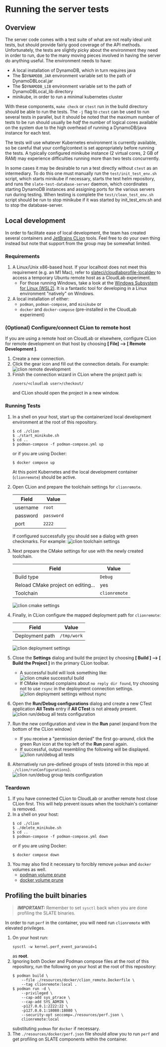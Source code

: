 # Running the server tests

## Overview

The server code comes with a test suite of what are not really ideal unit tests, but should provide fairly good coverage of the API methods. Unfortunately, the tests are slightly picky about the environment they need in order to run, due to the many moving pieces involved in having the server do anything useful. The environment needs to have:

- A local installation of DynamoDB, which in turn requires java
- The $`DYNAMODB_JAR` environment variable set to the path of DynamoDBLocal.jar
- The $`DYNAMODB_LIB` environment variable set to the path of DynamoDBLocal_lib directory
- minikube, in order to run a minimal kubernetes cluster

With these components, `make check` or `ctest` run in the build directory should be able to run the tests. The `-j` flag to `ctest` can be used to run several tests in parallel, but it should be noted that the maximum number of tests to be run should usually be _half_ the number of logical cores available on the system due to the high overhead of running a DynamoDB/java instance for each test.

The tests will use whatever Kubernetes environment is currently available, so be careful that your config/context is set appropriately before running the tests. A typically configured minikube instance (2 virtual cores, 2 GB of RAM) may experience difficulties running more than two tests concurrently.

In some cases it may be desirable to run a test directly without `ctest` as an intermediary. To do this one must manually run the `test/init_test_env.sh` script, which starts minikube if necessary, starts the test helm repository, and runs the `slate-test-database-server` daemon, which coordinates starting DynamoDB instances and assigning ports for the various servers run during testing. When testing is complete the `test/clean_test_env.sh` script should be run to stop minikube if it was started by init_test_env.sh and to stop the database-server.

## Local development

In order to facilitate ease of local development, the team has created several containers and [JetBrains CLion](https://www.jetbrains.com/clion/) tools. Feel free to do your own thing instead but note that support from the group may be somewhat limited.

### Requirements

1. A Linux/Unix x86-based host. If your localhost does not meet this requirement (e.g. an M1 Mac), refer to [slateci/cloudlabprofile-localdev](https://github.com/slateci/cloudlabprofile-localdev) to access a temporary Ubuntu remote host as a CloudLab experiment.
   * For those running Windows, take a look at the [Windows Subsystem for Linux (WSL2)](https://learn.microsoft.com/en-us/windows/wsl/install). It is a fantastic tool for developing in a Linux environment "natively" on Windows.
2. A local installation of either:
    * `podman`, `podman-compose`, and `minikube` or
    * `docker` and `docker-compose` (pre-installed in the CloudLab experiment)

### (Optional) Configure/connect CLion to remote host

If you are using a remote host on CloudLab or elsewhere, configure CLion for remote development on that host by choosing **[ File] --> [ Remote Development ]**.

1. Create a new connection.
2. Click the gear icon and fill out the connection details. For example:
   ![clion remote development](./images/clion_cloudlab_sshconfig.png)
3. Finish the connection wizard in CLion where the project path is:
   ```text
   /users/<cloudlab user>/checkout/
   ```
   and CLion should open the project in a new window.

### Running Tests

1. In a shell on your host, start up the containerized local development environment at the root of this repository.
   ```shell
   $ cd ./clion
   $ ./start_minikube.sh
   $ cd ..
   $ podman-compose -f podman-compose.yml up
   ```
   or if you are using Docker:
   ```shell
   $ docker compose up
   ```
   At this point Kubernetes and the local development container (`clionremote`) should be active.

2. Open CLion and prepare the toolchain settings for `clionremote`.
   
   | Field | Value |
   |-------| ----  |
   | username | `root` |
   | password | `password` |
   | port | `2222` |

   If configured successfully you should see a dialog with green checkmarks. For example:
   ![clion toolchain settings](./images/clion_settings_toolchain.png)

3. Next prepare the CMake settings for use with the newly created toolchain.

   | Field                    | Value |
   | --- | --- |
   | Build type               | `Debug` |
   | Reload CMake project on editing... | yes |
   | Toolchain                | `clionremote` |

   ![clion cmake settings](./images/clion_settings_cmake.png)

4. Finally, in CLion configure the mapped deployment path for `clionremote`:
   
   | Field | Value |
   | --- | --- |
   | Deployment path     | `/tmp/work` |

   ![clion deployment settings](./images/clion_settings_deployment.png)

5. Close the **Settings** dialog and build the project by choosing **[ Build ] --> [ Build the Project ]** in the primary CLion toolbar.
   * A successful build will look something like:
     ![clion cmake successful build](./images/clion_buildrun_cmake.png)
   * If CMake instead complains about `no reply dir found`, try choosing not to use `rsync` in the deployment connection settings.
     ![clion deployment settings without rsync](./images/clion_settings_deployment_norsync.png)

6. Open the **Run/Debug configurations** dialog and create a new CTest application **All Tests** entry if **All CTest** is not already present.
   ![clion run/debug all tests configuration](./images/clion_buildrun_configurations_alltests.png)

7. Run the new configuration and view in the **Run** panel (expand from the bottom of the CLion window)
   * If you receive a "permission denied" the first go-around, click the green Run icon at the top left of the **Run** panel again.
   * If successful, output resembling the following will be displayed.
     ![clion run/debug all tests](./images/clion_buildrun_alltests.png)

8. Alternatively run pre-defined groups of tests (stored in this repo at `./clion/runConfigurations`).
   ![clion run/debug group tests configuration](./images/clion_buildrun_configurations_group.png)

### Teardown

1. If you have connected CLion to CloudLab or another remote host close CLion first. This will help prevent issues when the toolchain's container is removed.
2. In a shell on your host:
   ```shell
   $ cd ./clion
   $ ./delete_minikube.sh
   $ cd ..
   $ podman-compose -f podman-compose.yml down
   ```
   or if you are using Docker:
   ```shell
   $ docker compose down
   ```
3. You may also find it necessary to forcibly remove `podman` and `docker` volumes as well.
   * [podman volume prune](https://docs.podman.io/en/latest/markdown/podman-volume-prune.1.html)
   * [docker volume prune](https://docs.docker.com/engine/reference/commandline/volume_prune/)

## Profiling the built binaries

> **_IMPORTANT:_** Remember to set `sysctl` back when you are done profiling the SLATE binaries.

In order to run `perf` in the container, you will need run `clionremote` with elevated privileges.

1. On your host run:
   ```shell
   sysctl -w kernel.perf_event_paranoid=1
   ```
   as **root**.
2. Ignoring both Docker and Podman compose files at the root of this repository, run the following on your host at the root of this repository:
   ```shell
   $ podman build \
       --file ./resources/docker/clion_remote.Dockerfile \
       --tag clionremote:local .
   $ podman run -d \
       --privileged \
       --cap-add sys_ptrace \
       --cap-add SYS_ADMIN \
       -p127.0.0.1:2222:22 \
       -p127.0.0.1:18080:18080 \
       --security-opt seccomp=./resources/perf.json \
       clionremote:local
   ```
   substituting `podman` for `docker` if necessary.
3. The `./resources/docker/perf.json` file should allow you to run `perf` and get profiling on SLATE components within the container.
